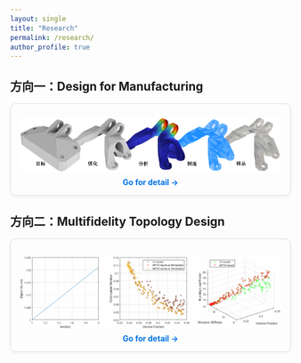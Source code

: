 ```yaml
---
layout: single
title: "Research"
permalink: /research/
author_profile: true
---
```


<style>
.card-grid {
  display: grid;
  grid-template-columns: repeat(auto-fit, minmax(280px, 1fr));
  gap: 20px;
}
.card {
  border: 1px solid #ddd;
  border-radius: 10px;
  padding: 15px;
  box-shadow: 0 2px 6px rgba(0, 0, 0, 0.05);
  text-align: center;
}
.card img {
  width: 100%;
  border-radius: 8px;
}
.card h4 {
  font-size: 16px;
  margin-top: 10px;
}
.card a {
  display: inline-block;
  margin-top: 6px;
  font-weight: bold;
  text-decoration: none;
  color: #0073e6;
}
.card a:hover {
  color: #0056a3;
}
</style>

## 方向一：Design for Manufacturing
<div class="card-grid">
<div class="card">
  <img src="/images/封面2.png" alt="Design for Manufacturing" style="width:100%; margin-top:10px; border-radius:8px;">
  <a href="{{ '/portfolio/portfolio-1/' | relative_url }}" class="btn">Go for detail →</a>
</div>
</div>

## 方向二：Multifidelity Topology Design
<div class="card-grid">
<div class="card">
  <img src="/images/MFTD/TopResult_11.gif" alt="Design for Manufacturing" style="width:100%; margin-top:10px; border-radius:8px;">
  <a href="{{ '/portfolio/portfolio-2/' | relative_url }}" class="btn">Go for detail →</a>
</div>
</div>